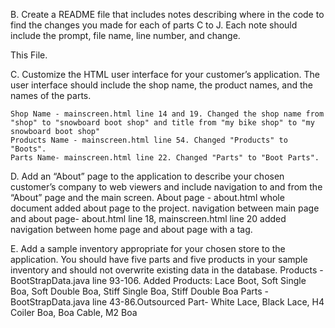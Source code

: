 B.  Create a README file that includes notes describing where in the code to find the changes you made for each of parts C to J. Each note should include the prompt, file name, line number, and change.

This File.

C.  Customize the HTML user interface for your customer’s application. The user interface should include the shop name, the product names, and the names of the parts.

    Shop Name - mainscreen.html line 14 and 19. Changed the shop name from "shop" to "snowboard boot shop" and title from "my bike shop" to "my snowboard boot shop"
    Products Name - mainscreen.html line 54. Changed "Products" to "Boots".
    Parts Name- mainscreen.html line 22. Changed "Parts" to "Boot Parts".

D.  Add an “About” page to the application to describe your chosen customer’s company to web viewers and include navigation to and from the “About” page and the main screen.
    About page - about.html whole document added about page to the project.
    navigation between main page and about page- about.html line 18, mainscreen.html line 20 added navigation between home page and about page with a tag.

E.  Add a sample inventory appropriate for your chosen store to the application. You should have five parts and five products in your sample inventory and should not overwrite existing data in the database.
    Products - BootStrapData.java line 93-106. Added Products: Lace Boot, Soft Single Boa, Soft Double Boa, Stiff Single Boa, Stiff Double Boa
    Parts - BootStrapData.java line 43-86.Outsourced Part- White Lace, Black Lace, H4 Coiler Boa, Boa Cable, M2 Boa
    
